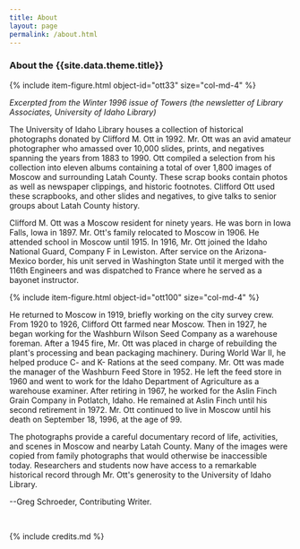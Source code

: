 ```yaml
---
title: About
layout: page
permalink: /about.html
---
```

<h3>About the {{site.data.theme.title}}</h3>
{% include item-figure.html object-id="ott33" size="col-md-4" %}

*Excerpted from the Winter 1996 issue of Towers (the newsletter of Library Associates, University of Idaho Library)*

The University of Idaho Library houses a collection of historical photographs donated by Clifford M. Ott in 1992. Mr. Ott was an avid amateur photographer who amassed over 10,000 slides, prints, and negatives spanning the years from 1883 to 1990. Ott compiled a selection from his collection into eleven albums containing a total of over 1,800 images of Moscow and surrounding Latah County. These scrap books contain photos as well as newspaper clippings, and historic footnotes. Clifford Ott used these scrapbooks, and other slides and negatives, to give talks to senior groups about Latah County history.

Clifford M. Ott was a Moscow resident for ninety years. He was born in Iowa Falls, Iowa in 1897. Mr. Ott's family relocated to Moscow in 1906. He attended school in Moscow until 1915. In 1916, Mr. Ott joined the Idaho National Guard, Company F in Lewiston. After service on the Arizona-Mexico border, his unit served in Washington State until it merged with the 116th Engineers and was dispatched to France where he served as a bayonet instructor.

{% include item-figure.html object-id="ott100" size="col-md-4" %}

He returned to Moscow in 1919, briefly working on the city survey crew. From 1920 to 1926, Clifford Ott farmed near Moscow. Then in 1927, he began working for the Washburn Wilson Seed Company as a warehouse foreman. After a 1945 fire, Mr. Ott was placed in charge of rebuilding the plant's processing and bean packaging machinery. During World War II, he helped produce C- and K- Rations at the seed company. Mr. Ott was made the manager of the Washburn Feed Store in 1952. He left the feed store in 1960 and went to work for the Idaho Department of Agriculture as a warehouse examiner. After retiring in 1967, he worked for the Aslin Finch Grain Company in Potlatch, Idaho. He remained at Aslin Finch until his second retirement in 1972. Mr. Ott continued to live in Moscow until his death on September 18, 1996, at the age of 99.

The photographs provide a careful documentary record of life, activities, and scenes in Moscow and nearby Latah County. Many of the images were copied from family photographs that would otherwise be inaccessible today. Researchers and students now have access to a remarkable historical record through Mr. Ott's generosity to the University of Idaho Library.

--Greg Schroeder, Contributing Writer.
<br>

<br>

{% include credits.md %}
